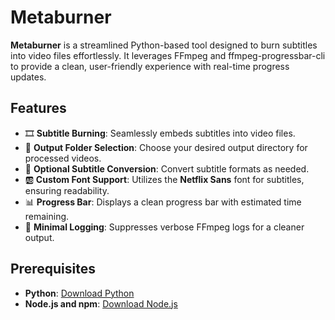 # Metaburner

**Metaburner** is a streamlined Python-based tool designed to burn subtitles into video files effortlessly. It leverages FFmpeg and ffmpeg-progressbar-cli to provide a clean, user-friendly experience with real-time progress updates.

## Features

- 🎞️ **Subtitle Burning**: Seamlessly embeds subtitles into video files.
- 📁 **Output Folder Selection**: Choose your desired output directory for processed videos.
- 🔄 **Optional Subtitle Conversion**: Convert subtitle formats as needed.
- 🆎 **Custom Font Support**: Utilizes the **Netflix Sans** font for subtitles, ensuring readability.
- 📊 **Progress Bar**: Displays a clean progress bar with estimated time remaining.
- 🧹 **Minimal Logging**: Suppresses verbose FFmpeg logs for a cleaner output.

## Prerequisites

- **Python**: [Download Python](https://www.python.org/downloads/)
- **Node.js and npm**: [Download Node.js]()
